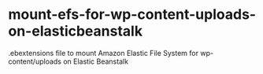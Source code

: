 # mount-efs-for-wp-content-uploads-on-elasticbeanstalk
.ebextensions file to mount Amazon Elastic File System for wp-content/uploads on Elastic Beanstalk

